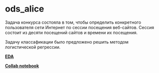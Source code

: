 # ods_alice
Задача конкурса состояла в том, чтобы определить конкретного пользователя сети Интернет по сессии посещения веб-сайтов. Сессия состоит из десяти посещений сайтов и времени их посещения.

Задачу классафикации было предложено решить методом логистической регрессии.

[**EDA**](https://colab.research.google.com/drive/1hjF61EmIPzVl4JD4ZceJFYPdmMAzBIgF)

[**Collab notebook**](https://colab.research.google.com/drive/14Swb5q_o1YjAQZpSkfm25XfXw_-xdgVd#scrollTo=ZtW_j6vm1sPp)
